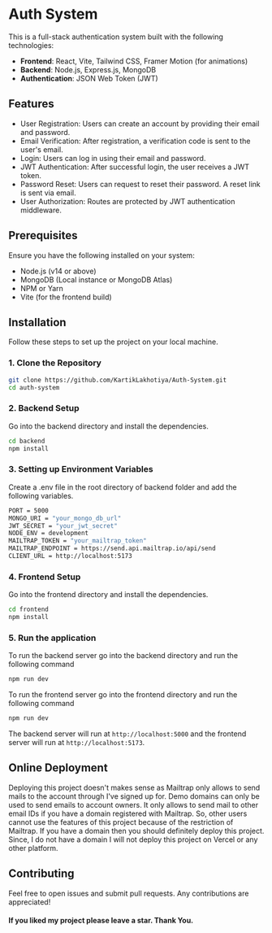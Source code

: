 # Auth System

This is a full-stack authentication system built with the following technologies:

- **Frontend**: React, Vite, Tailwind CSS, Framer Motion (for animations)
- **Backend**: Node.js, Express.js, MongoDB
- **Authentication**: JSON Web Token (JWT)

## Features

- User Registration: Users can create an account by providing their email and password.
- Email Verification: After registration, a verification code is sent to the user's email.
- Login: Users can log in using their email and password.
- JWT Authentication: After successful login, the user receives a JWT token.
- Password Reset: Users can request to reset their password. A reset link is sent via email.
- User Authorization: Routes are protected by JWT authentication middleware.

## Prerequisites

Ensure you have the following installed on your system:

- Node.js (v14 or above)
- MongoDB (Local instance or MongoDB Atlas)
- NPM or Yarn
- Vite (for the frontend build)

## Installation

Follow these steps to set up the project on your local machine.

### 1. Clone the Repository

```bash
git clone https://github.com/KartikLakhotiya/Auth-System.git
cd auth-system
```

### 2. Backend Setup

Go into the backend directory and install the dependencies.

```bash
cd backend
npm install
```

### 3. Setting up Environment Variables

Create a .env file in the root directory of backend folder and add the following variables.

```bash
PORT = 5000
MONGO_URI = "your_mongo_db_url" 
JWT_SECRET = "your_jwt_secret" 
NODE_ENV = development
MAILTRAP_TOKEN = "your_mailtrap_token"
MAILTRAP_ENDPOINT = https://send.api.mailtrap.io/api/send
CLIENT_URL = http://localhost:5173
```

### 4. Frontend Setup

Go into the frontend directory and install the dependencies.
```bash
cd frontend
npm install
```

### 5. Run the application

To run the backend server go into the backend directory and run the following command
```bash
npm run dev
```

To run the frontend server go into the frontend directory and run the following command
```bash
npm run dev
```

The backend server will run at ```http://localhost:5000``` and the frontend server will run at ```http://localhost:5173```.

## Online Deployment

Deploying this project doesn't makes sense as Mailtrap only allows to send mails to the account through I've signed up for. Demo domains can only be used to send emails to account owners. It only allows to send mail to other email IDs if you have a domain registered with Mailtrap. So, other users cannot use the features of this project because of the restriction of Mailtrap. If you have a domain then you should definitely deploy this project.
Since, I do not have a domain I will not deploy this project on Vercel or any other platform.

## Contributing

Feel free to open issues and submit pull requests. Any contributions are appreciated!

#### If you liked my project please leave a star. Thank You.